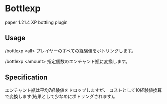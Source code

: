 # Bottlexp
paper 1.21.4 XP bottling plugin
## Usage
/bottlexp \<all\>
プレイヤーのすべての経験値をボトリングします。

/bottlexp \<amount\>
指定個数のエンチャント瓶に変換します。

## Specification
エンチャント瓶は平均7経験値をドロップしますが、
コストとして10経験値換算で変換します(結果として少なめにボトリングされます)。
